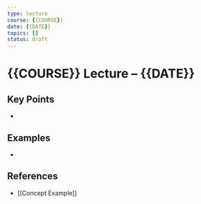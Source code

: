 ```yaml
---
type: lecture
course: {{COURSE}}
date: {{DATE}}
topics: []
status: draft
---
```


# {{COURSE}} Lecture – {{DATE}}

## Key Points
- 

## Examples
- 

## References
- [[Concept Example]]
